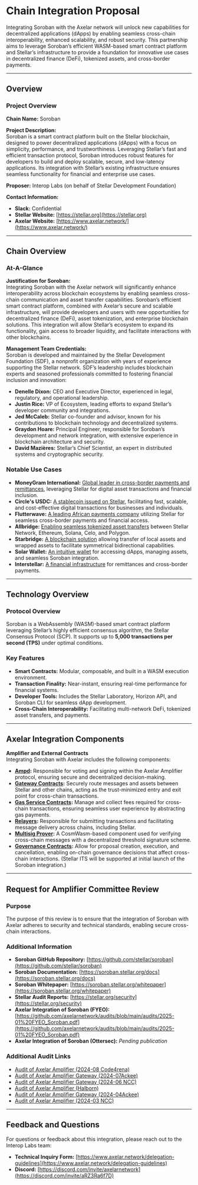 # Chain Integration Proposal

Integrating Soroban with the Axelar network will unlock new capabilities for decentralized applications (dApps) by enabling seamless cross-chain interoperability, enhanced scalability, and robust security. This partnership aims to leverage Soroban’s efficient WASM-based smart contract platform and Stellar’s infrastructure to provide a foundation for innovative use cases in decentralized finance (DeFi), tokenized assets, and cross-border payments.

---

## Overview

### Project Overview

**Chain Name:** Soroban

**Project Description:**  
Soroban is a smart contract platform built on the Stellar blockchain, designed to power decentralized applications (dApps) with a focus on simplicity, performance, and trustworthiness. Leveraging Stellar’s fast and efficient transaction protocol, Soroban introduces robust features for developers to build and deploy scalable, secure, and low-latency applications. Its integration with Stellar’s existing infrastructure ensures seamless functionality for financial and enterprise use cases.

**Proposer:** Interop Labs (on behalf of Stellar Development Foundation)

**Contact Information:**

- **Slack:** Confidential
- **Stellar Website:** [https://stellar.org](https://stellar.org)
- **Axelar Website:** [https://www.axelar.network/](https://www.axelar.network/)

---

## Chain Overview

### At-A-Glance

**Justification for Soroban:**  
Integrating Soroban with the Axelar network will significantly enhance interoperability across blockchain ecosystems by enabling seamless cross-chain communication and asset transfer capabilities. Soroban’s efficient smart contract platform, combined with Axelar’s secure and scalable infrastructure, will provide developers and users with new opportunities for decentralized finance (DeFi), asset tokenization, and enterprise blockchain solutions. This integration will allow Stellar’s ecosystem to expand its functionality, gain access to broader liquidity, and facilitate interactions with other blockchains.

**Management Team Credentials:**  
Soroban is developed and maintained by the Stellar Development Foundation (SDF), a nonprofit organization with years of experience supporting the Stellar network. SDF’s leadership includes blockchain experts and seasoned professionals committed to fostering financial inclusion and innovation:

- **Denelle Dixon:** CEO and Executive Director, experienced in legal, regulatory, and operational leadership.
- **Justin Rice:** VP of Ecosystem, leading efforts to expand Stellar’s developer community and integrations.
- **Jed McCaleb:** Stellar co-founder and advisor, known for his contributions to blockchain technology and decentralized systems.
- **Graydon Hoare:** Principal Engineer, responsible for Soroban’s development and network integration, with extensive experience in blockchain architecture and security.
- **David Mazières:** Stellar’s Chief Scientist, an expert in distributed systems and cryptographic security.

### Notable Use Cases

- **MoneyGram International:** [Global leader in cross-border payments and remittances](https://stellar.org/products-and-tools/moneygram), leveraging Stellar for digital asset transactions and financial inclusion.
- **Circle's USDC:** [A stablecoin issued on Stellar](https://stellar.org/products-and-tools/circle-usdc-eurc), facilitating fast, scalable, and cost-effective digital transactions for businesses and individuals.
- **Flutterwave:** [A leading African payments company](hhttps://stellar.org/press/flutterwave-enables-new-europe-africa-payment-corridors-via-stellar) utilizing Stellar for seamless cross-border payments and financial access.
- **Allbridge:** [Enabling seamless tokenized asset transfers](https://stellar.org/press/allbridge-launch-connects-stellar-network-to-ethereum-solana-and-polygon) between Stellar Network, Ethereum, Solana, Celo, and Polygon.
- **Starbridge:** [A blockchain solution](https://stellar.org/blog/developers/starbridge-a-trust-minimized-bridge-between-stellar-and-other-blockchains) allowing transfer of local assets and wrapped assets to facilitate symmetrical bidirectional capabilities.
- **Solar Wallet:** [An intuitive wallet](https://solarwallet.io) for accessing dApps, managing assets, and seamless Soroban integration.
- **Interstellar:** [A financial infrastructure](https://interstellar.com/what-we-do/) for remittances and cross-border payments.

---

## Technology Overview

### Protocol Overview

Soroban is a WebAssembly (WASM)-based smart contract platform leveraging Stellar’s highly efficient consensus algorithm, the Stellar Consensus Protocol (SCP). It supports up to **5,000 transactions per second (TPS)** under optimal conditions.

### Key Features

- **Smart Contracts:** Modular, composable, and built in a WASM execution environment.
- **Transaction Finality:** Near-instant, ensuring real-time performance for financial systems.
- **Developer Tools:** Includes the Stellar Laboratory, Horizon API, and Soroban CLI for seamless dApp development.
- **Cross-Chain Interoperability:** Facilitating multi-network DeFi, tokenized asset transfers, and payments.

---

## Axelar Integration Components

**Amplifier and External Contracts**  
Integrating Soroban with Axelar includes the following components:

- **[Ampd](https://github.com/axelarnetwork/axelar-amplifier):** Responsible for voting and signing within the Axelar Amplifier protocol, ensuring secure and decentralized decision-making.
- **[Gateway Contracts](https://github.com/axelarnetwork/axelar-cgp-stellar):** Securely route messages and assets between Stellar and other chains, acting as the trust-minimized entry and exit point for cross-chain transactions.
- **[Gas Service Contracts](https://github.com/axelarnetwork/axelar-cgp-stellar/tree/main/contracts/gas-service):** Manage and collect fees required for cross-chain transactions, ensuring seamless user experience by abstracting gas payments.
- **[Relayers](https://github.com/axelarnetwork/axelar-cgp-stellar/tree/main/contracts/relayer):** Responsible for submitting transactions and facilitating message delivery across chains, including Stellar.
- **[Multisig Prover](https://github.com/axelarnetwork/axelar-cgp-stellar/tree/main/contracts/multisig-prover):** A CosmWasm-based component used for verifying cross-chain messages with a decentralized threshold signature scheme.
- **[Governance Contracts](https://github.com/axelarnetwork/axelar-cgp-stellar/tree/main/contracts/governance):** Allow for proposal creation, execution, and cancellation, enabling on-chain governance decisions that affect cross-chain interactions. (Stellar ITS will be supported at initial launch of the Soroban integration.)

---

## Request for Amplifier Committee Review

### Purpose

The purpose of this review is to ensure that the integration of Soroban with Axelar adheres to security and technical standards, enabling secure cross-chain interactions.

### Additional Information

- **Soroban GitHub Repository:** [https://github.com/stellar/soroban](https://github.com/stellar/soroban)
- **Soroban Documentation:** [https://soroban.stellar.org/docs](https://soroban.stellar.org/docs)
- **Soroban Whitepaper:** [https://soroban.stellar.org/whitepaper](https://soroban.stellar.org/whitepaper)
- **Stellar Audit Reports:** [https://stellar.org/security](https://stellar.org/security)
- **Axelar Integration of Soroban (FYEO):** [https://github.com/axelarnetwork/audits/blob/main/audits/2025-01%20FYEO_Soroban.pdf](https://github.com/axelarnetwork/audits/blob/main/audits/2025-01%20FYEO_Soroban.pdf)
- **Axelar Integration of Soroban (Ottersec):** *Pending publication*

### Additional Audit Links

- [Audit of Axelar Amplifier (2024-08 Code4rena)](https://code4rena.com/reports/2024-08-axelar-network)
- [Audit of Axelar Amplifier Gateway (2024-07Ackee)](https://github.com/axelarnetwork/audits/blob/main/audits/2024-07%20Ackee%20Blockchain.pdf)
- [Audit of Axelar Amplifier Gateway (2024-06 NCC)](https://github.com/axelarnetwork/audits/blob/main/audits/2024-06%20NCC.pdf)
- [Audit of Axelar Amplifier (Halborn)](https://github.com/axelarnetwork/audits/blob/main/audits/2024-05%20Halborn.pdf)
- [Audit of Axelar Amplifier Gateway (2024-04Ackee)](https://github.com/axelarnetwork/audits/blob/main/audits/2024-04%20Ackee%20Blockchain.pdf)
- [Audit of Axelar Amplifier (2024-03 NCC)](https://github.com/axelarnetwork/audits/2024-03%20NCC.pdf])

---

## Feedback and Questions

For questions or feedback about this integration, please reach out to the Interop Labs team:  

- **Technical Inquiry Form:** [https://www.axelar.network/delegation-guidelines](https://www.axelar.network/delegation-guidelines)
- **Discord:** [https://discord.com/invite/axelarnetwork](https://discord.com/invite/aRZ3Ra6f7D)
